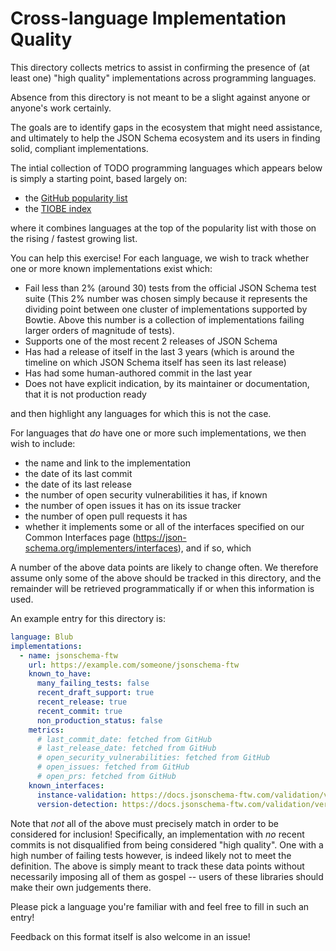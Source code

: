 # Cross-language Implementation Quality

This directory collects metrics to assist in confirming the presence of (at least one) "high quality" implementations across programming languages.

Absence from this directory is not meant to be a slight against anyone or anyone's work certainly.

The goals are to identify gaps in the ecosystem that might need assistance, and ultimately to help the JSON Schema ecosystem and its users in finding solid, compliant implementations.

The intial collection of TODO programming languages which appears below is simply a starting point, based largely on:

  * the [GitHub popularity list](https://octoverse.github.com/2022/top-programming-languages)
  * the [TIOBE index](https://www.tiobe.com/tiobe-index/)

where it combines languages at the top of the popularity list with those on the rising / fastest growing list.

You can help this exercise!
For each language, we wish to track whether one or more known implementations exist which:

  * Fail less than 2% (around 30) tests from the official JSON Schema test suite
    (This 2% number was chosen simply because it represents the dividing point between one cluster of implementations supported by Bowtie.
     Above this number is a collection of implementations failing larger orders of magnitude of tests).
  * Supports one of the most recent 2 releases of JSON Schema
  * Has had a release of itself in the last 3 years (which is around the timeline on which JSON Schema itself has seen its last release)
  * Has had some human-authored commit in the last year
  * Does not have explicit indication, by its maintainer or documentation, that it is not production ready

and then highlight any languages for which this is not the case.

For languages that *do* have one or more such implementations, we then wish to include:

  * the name and link to the implementation
  * the date of its last commit
  * the date of its last release
  * the number of open security vulnerabilities it has, if known
  * the number of open issues it has on its issue tracker
  * the number of open pull requests it has
  * whether it implements some or all of the interfaces specified on our Common Interfaces page (https://json-schema.org/implementers/interfaces),
    and if so, which

A number of the above data points are likely to change often.
We therefore assume only some of the above should be tracked in this directory, and the remainder will be retrieved programmatically if or when this information is used.

An example entry for this directory is:

```yaml
language: Blub
implementations:
  - name: jsonschema-ftw
    url: https://example.com/someone/jsonschema-ftw
    known_to_have:
      many_failing_tests: false
      recent_draft_support: true
      recent_release: true
      recent_commit: true
      non_production_status: false
    metrics:
      # last_commit_date: fetched from GitHub
      # last_release_date: fetched from GitHub
      # open_security_vulnerabilities: fetched from GitHub
      # open_issues: fetched from GitHub
      # open_prs: fetched from GitHub
    known_interfaces:
      instance-validation: https://docs.jsonschema-ftw.com/validation/validate_function
      version-detection: https://docs.jsonschema-ftw.com/validation/version_of_schema
```
                 
Note that *not* all of the above must precisely match in order to be considered for inclusion!
Specifically, an implementation with *no* recent commits is not disqualified from being considered "high quality".
One with a high number of failing tests however, is indeed likely not to meet the definition.
The above is simply meant to track these data points without necessarily imposing all of them as gospel -- users of these libraries should make their own judgements there.

Please pick a language you're familiar with and feel free to fill in such an entry!

Feedback on this format itself is also welcome in an issue!
